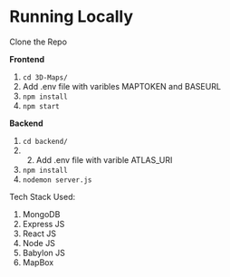 # Running Locally
 Clone the Repo

**Frontend**
1. `cd 3D-Maps/`
2. Add .env file with varibles MAPTOKEN and BASEURL
3. `npm install`
4. `npm start`

**Backend**
1. `cd backend/`
2. 2. Add .env file with varible ATLAS_URI
3. `npm install`
4. `nodemon server.js`

Tech Stack Used:
1. MongoDB
2. Express JS
3. React JS
4. Node JS
5. Babylon JS
6. MapBox

